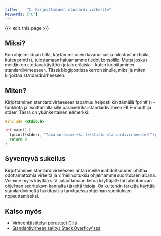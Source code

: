 ```yaml
---
title:    "C: Kirjoittaminen standardi virheelle"
keywords: ["C"]
---
```


{{< edit_this_page >}}

## Miksi?

Kun ohjelmoidaan C:llä, käytämme usein tavanomaisia tulostusfunktioita, kuten printf (), tulostamaan haluamamme tiedot konsolille. Mutta joskus meidän on otettava käyttöön jotain erilaista - kuten kirjoittaminen standardivirheeseen. Tässä blogipostissa kerron sinulle, miksi ja miten kirjoittaa standardivirheeseen.

## Miten?

Kirjoittaminen standardivirheeseen tapahtuu helposti käyttämällä fprintf () -funktiota ja osoittamalla sille parametriksi standardivirheen FILE-muuttuja stderr. Tässä on yksinkertainen esimerkki:

```C
#include <stdio.h>

int main() {
  fprintf(stderr, "Tämä on esimerkki tekstistä standardivirheeseen!");
  return 0;
}
```

## Syventyvä sukellus

Kirjoittaminen standardivirheeseen antaa meille mahdollisuuden ohittaa odottamattomia virheitä ja virheilmoituksia ohjelmamme suorituksen aikana. Voimme myös käyttää sitä palauttamaan tietoa käyttäjälle tai tallentamaan ohjelman suorituksen kannalta tärkeitä tietoja. On kuitenkin tärkeää käyttää standardivirhettä harkitusti ja tarvittaessa ohjelman suorituksen nopeuttamiseksi.

## Katso myös

- [Virheenkäsittelyn perusteet C:llä](https://www.tutorialspoint.com/cprogramming/c_error_handling.htm)
- [Standardivirheen selitys Stack Overflow'ssa](https://stackoverflow.com/questions/26028944/explanation-of-stderr-and-stdout-in-c)